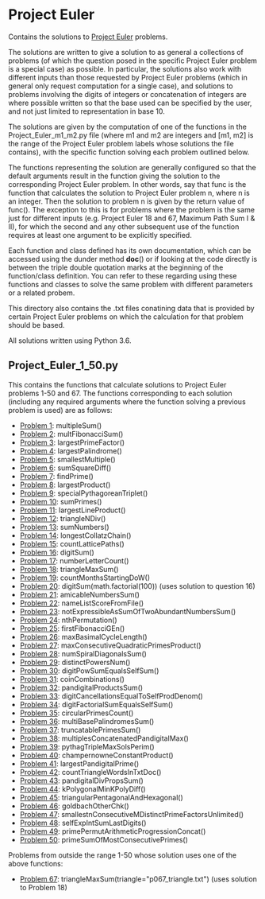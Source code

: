 <h1>Project Euler</h1>

Contains the solutions to <a href="https://projecteuler.net/" target="_blank">Project Euler</a> problems.

The solutions are written to give a solution to as general a collections of problems (of which the question posed in the specific Project Euler problem is a special case) as possible. In particular, the solutions also work with different inputs than those requested by Project Euler problems (which in general only request computation for a single case), and solutions to problems involving the digits of integers or concatenation of integers are where possible written so that the base used can be specified by the user, and not just limited to representation in base 10.

The solutions are given by the computation of one of the functions in the Project_Euler_m1_m2.py file (where m1 and m2 are integers and [m1, m2] is the range of the Project Euler problem labels whose solutions the file contains), with the specific function solving each problem outlined below.

The functions representing the solution are generally configured so that the default arguments result in the function giving the solution to the corresponding Project Euler problem. In other words, say that func is the function that calculates the solution to Project Euler problem n, where n is an integer. Then the solution to problem n is given by the return value of func(). The exception to this is for problems where the problem is the same just for different inputs (e.g. Project Euler 18 and 67, Maximum Path Sum I & II), for which the second and any other subsequent use of the function requires at least one argument to be explicitly specified.

Each function and class defined has its own documentation, which can be accessed using the dunder method __doc__() or if looking at the code directly is between the triple double quotation marks at the beginning of the function/class definition. You can refer to these regarding using these functions and classes to solve the same problem with different parameters or a related probem.

This directory also contains the .txt files conatining data that is provided by certain Project Euler problems on which the calculation for that problem should be based.

All solutions written using Python 3.6.

<h2>Project_Euler_1_50.py</h2>
This contains the functions that calculate solutions to Project Euler problems 1-50 and 67. The functions corresponding to each solution (including any required arguments where the function solving a previous problem is used) are as follows:

- <a href="https://projecteuler.net/problem=1" target="_blank">Problem 1</a>: multipleSum()
- <a href="https://projecteuler.net/problem=2" target="_blank">Problem 2</a>: multFibonacciSum()
- <a href="https://projecteuler.net/problem=3" target="_blank">Problem 3</a>: largestPrimeFactor()
- <a href="https://projecteuler.net/problem=4" target="_blank">Problem 4</a>: largestPalindrome()
- <a href="https://projecteuler.net/problem=5" target="_blank">Problem 5</a>: smallestMultiple()
- <a href="https://projecteuler.net/problem=6" target="_blank">Problem 6</a>: sumSquareDiff()
- <a href="https://projecteuler.net/problem=7" target="_blank">Problem 7</a>: findPrime()
- <a href="https://projecteuler.net/problem=8" target="_blank">Problem 8</a>: largestProduct()
- <a href="https://projecteuler.net/problem=9" target="_blank">Problem 9</a>: specialPythagoreanTriplet()
- <a href="https://projecteuler.net/problem=10" target="_blank">Problem 10</a>: sumPrimes()
- <a href="https://projecteuler.net/problem=11" target="_blank">Problem 11</a>: largestLineProduct()
- <a href="https://projecteuler.net/problem=12" target="_blank">Problem 12</a>: triangleNDiv()
- <a href="https://projecteuler.net/problem=13" target="_blank">Problem 13</a>: sumNumbers()
- <a href="https://projecteuler.net/problem=14" target="_blank">Problem 14</a>: longestCollatzChain()
- <a href="https://projecteuler.net/problem=15" target="_blank">Problem 15</a>: countLatticePaths()
- <a href="https://projecteuler.net/problem=16" target="_blank">Problem 16</a>: digitSum()
- <a href="https://projecteuler.net/problem=17" target="_blank">Problem 17</a>: numberLetterCount()
- <a href="https://projecteuler.net/problem=18" target="_blank">Problem 18</a>: triangleMaxSum()
- <a href="https://projecteuler.net/problem=19" target="_blank">Problem 19</a>: countMonthsStartingDoW()
- <a href="https://projecteuler.net/problem=20" target="_blank">Problem 20</a>: digitSum(math.factorial(100)) (uses solution to question 16)
- <a href="https://projecteuler.net/problem=21" target="_blank">Problem 21</a>: amicableNumbersSum()
- <a href="https://projecteuler.net/problem=22" target="_blank">Problem 22</a>: nameListScoreFromFile()
- <a href="https://projecteuler.net/problem=23" target="_blank">Problem 23</a>: notExpressibleAsSumOfTwoAbundantNumbersSum()
- <a href="https://projecteuler.net/problem=24" target="_blank">Problem 24</a>: nthPermutation()
- <a href="https://projecteuler.net/problem=25" target="_blank">Problem 25</a>: firstFibonacciGEn()
- <a href="https://projecteuler.net/problem=26" target="_blank">Problem 26</a>: maxBasimalCycleLength()
- <a href="https://projecteuler.net/problem=27" target="_blank">Problem 27</a>: maxConsecutiveQuadraticPrimesProduct()
- <a href="https://projecteuler.net/problem=28" target="_blank">Problem 28</a>: numSpiralDiagonalsSum()
- <a href="https://projecteuler.net/problem=29" target="_blank">Problem 29</a>: distinctPowersNum()
- <a href="https://projecteuler.net/problem=30" target="_blank">Problem 30</a>: digitPowSumEqualsSelfSum()
- <a href="https://projecteuler.net/problem=31" target="_blank">Problem 31</a>: coinCombinations()
- <a href="https://projecteuler.net/problem=32" target="_blank">Problem 32</a>: pandigitalProductsSum()
- <a href="https://projecteuler.net/problem=33" target="_blank">Problem 33</a>: digitCancellationsEqualToSelfProdDenom()
- <a href="https://projecteuler.net/problem=34" target="_blank">Problem 34</a>: digitFactorialSumEqualsSelfSum()
- <a href="https://projecteuler.net/problem=35" target="_blank">Problem 35</a>: circularPrimesCount()
- <a href="https://projecteuler.net/problem=36" target="_blank">Problem 36</a>: multiBasePalindromesSum()
- <a href="https://projecteuler.net/problem=37" target="_blank">Problem 37</a>: truncatablePrimesSum()
- <a href="https://projecteuler.net/problem=38" target="_blank">Problem 38</a>: multiplesConcatenatedPandigitalMax()
- <a href="https://projecteuler.net/problem=39" target="_blank">Problem 39</a>: pythagTripleMaxSolsPerim()
- <a href="https://projecteuler.net/problem=40" target="_blank">Problem 40</a>: champernowneConstantProduct()
- <a href="https://projecteuler.net/problem=41" target="_blank">Problem 41</a>: largestPandigitalPrime()
- <a href="https://projecteuler.net/problem=42" target="_blank">Problem 42</a>: countTriangleWordsInTxtDoc()
- <a href="https://projecteuler.net/problem=43" target="_blank">Problem 43</a>: pandigitalDivPropsSum()
- <a href="https://projecteuler.net/problem=44" target="_blank">Problem 44</a>: kPolygonalMinKPolyDiff()
- <a href="https://projecteuler.net/problem=45" target="_blank">Problem 45</a>: triangularPentagonalAndHexagonal()
- <a href="https://projecteuler.net/problem=46" target="_blank">Problem 46</a>: goldbachOtherChk()
- <a href="https://projecteuler.net/problem=47" target="_blank">Problem 47</a>: smallestnConsecutiveMDistinctPrimeFactorsUnlimited()
- <a href="https://projecteuler.net/problem=48" target="_blank">Problem 48</a>: selfExpIntSumLastDigits()
- <a href="https://projecteuler.net/problem=49" target="_blank">Problem 49</a>: primePermutArithmeticProgressionConcat()
- <a href="https://projecteuler.net/problem=50" target="_blank">Problem 50</a>: primeSumOfMostConsecutivePrimes()

Problems from outside the range 1-50 whose solution uses one of the above functions:
- <a href="https://projecteuler.net/problem=67" target="_blank">Problem 67</a>: triangleMaxSum(triangle="p067_triangle.txt") (uses solution to Problem 18)

